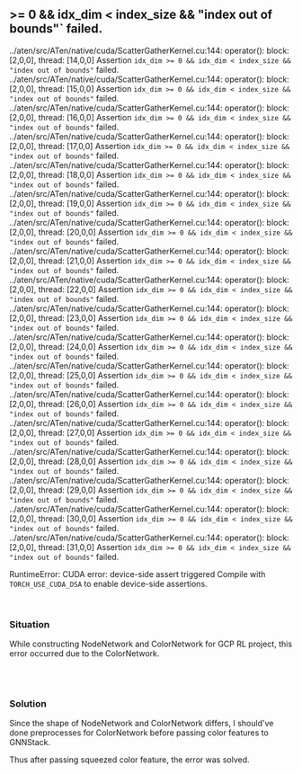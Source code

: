 

##  >= 0 && idx_dim < index_size && "index out of bounds"` failed.

../aten/src/ATen/native/cuda/ScatterGatherKernel.cu:144: operator(): block: [2,0,0], thread: [14,0,0] Assertion `idx_dim >= 0 && idx_dim < index_size && "index out of bounds"` failed.
../aten/src/ATen/native/cuda/ScatterGatherKernel.cu:144: operator(): block: [2,0,0], thread: [15,0,0] Assertion `idx_dim >= 0 && idx_dim < index_size && "index out of bounds"` failed.
../aten/src/ATen/native/cuda/ScatterGatherKernel.cu:144: operator(): block: [2,0,0], thread: [16,0,0] Assertion `idx_dim >= 0 && idx_dim < index_size && "index out of bounds"` failed.
../aten/src/ATen/native/cuda/ScatterGatherKernel.cu:144: operator(): block: [2,0,0], thread: [17,0,0] Assertion `idx_dim >= 0 && idx_dim < index_size && "index out of bounds"` failed.
../aten/src/ATen/native/cuda/ScatterGatherKernel.cu:144: operator(): block: [2,0,0], thread: [18,0,0] Assertion `idx_dim >= 0 && idx_dim < index_size && "index out of bounds"` failed.
../aten/src/ATen/native/cuda/ScatterGatherKernel.cu:144: operator(): block: [2,0,0], thread: [19,0,0] Assertion `idx_dim >= 0 && idx_dim < index_size && "index out of bounds"` failed.
../aten/src/ATen/native/cuda/ScatterGatherKernel.cu:144: operator(): block: [2,0,0], thread: [20,0,0] Assertion `idx_dim >= 0 && idx_dim < index_size && "index out of bounds"` failed.
../aten/src/ATen/native/cuda/ScatterGatherKernel.cu:144: operator(): block: [2,0,0], thread: [21,0,0] Assertion `idx_dim >= 0 && idx_dim < index_size && "index out of bounds"` failed.
../aten/src/ATen/native/cuda/ScatterGatherKernel.cu:144: operator(): block: [2,0,0], thread: [22,0,0] Assertion `idx_dim >= 0 && idx_dim < index_size && "index out of bounds"` failed.
../aten/src/ATen/native/cuda/ScatterGatherKernel.cu:144: operator(): block: [2,0,0], thread: [23,0,0] Assertion `idx_dim >= 0 && idx_dim < index_size && "index out of bounds"` failed.
../aten/src/ATen/native/cuda/ScatterGatherKernel.cu:144: operator(): block: [2,0,0], thread: [24,0,0] Assertion `idx_dim >= 0 && idx_dim < index_size && "index out of bounds"` failed.
../aten/src/ATen/native/cuda/ScatterGatherKernel.cu:144: operator(): block: [2,0,0], thread: [25,0,0] Assertion `idx_dim >= 0 && idx_dim < index_size && "index out of bounds"` failed.
../aten/src/ATen/native/cuda/ScatterGatherKernel.cu:144: operator(): block: [2,0,0], thread: [26,0,0] Assertion `idx_dim >= 0 && idx_dim < index_size && "index out of bounds"` failed.
../aten/src/ATen/native/cuda/ScatterGatherKernel.cu:144: operator(): block: [2,0,0], thread: [27,0,0] Assertion `idx_dim >= 0 && idx_dim < index_size && "index out of bounds"` failed.
../aten/src/ATen/native/cuda/ScatterGatherKernel.cu:144: operator(): block: [2,0,0], thread: [28,0,0] Assertion `idx_dim >= 0 && idx_dim < index_size && "index out of bounds"` failed.
../aten/src/ATen/native/cuda/ScatterGatherKernel.cu:144: operator(): block: [2,0,0], thread: [29,0,0] Assertion `idx_dim >= 0 && idx_dim < index_size && "index out of bounds"` failed.
../aten/src/ATen/native/cuda/ScatterGatherKernel.cu:144: operator(): block: [2,0,0], thread: [30,0,0] Assertion `idx_dim >= 0 && idx_dim < index_size && "index out of bounds"` failed.
../aten/src/ATen/native/cuda/ScatterGatherKernel.cu:144: operator(): block: [2,0,0], thread: [31,0,0] Assertion `idx_dim >= 0 && idx_dim < index_size && "index out of bounds"` failed.

RuntimeError: CUDA error: device-side assert triggered
Compile with `TORCH_USE_CUDA_DSA` to enable device-side assertions.

<br>

### Situation 

While constructing NodeNetwork and ColorNetwork for GCP RL project, this error occurred due to the ColorNetwork. 




<br><br>

### Solution 

Since the shape of NodeNetwork and ColorNetwork differs, I should've done preprocesses for ColorNetwork before passing color features to GNNStack.

Thus after passing squeezed color feature, the error was solved. 




<br><br>










